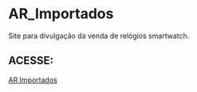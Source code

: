 # AR_Importados
Site para divulgação da venda de relógios smartwatch.

## ACESSE: 
[AR Importados](https://hugo-bsilva.github.io/AR_Importados/public/index.html) <br>
